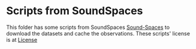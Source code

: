 # Scripts from SoundSpaces

This folder has some scripts from SoundSpaces [Sound-Spaces](https://github.com/facebookresearch/sound-spaces) to download the datasets and cache the observations.
These scripts' license is at [License](https://github.com/facebookresearch/sound-spaces/blob/main/LICENSE)  
